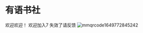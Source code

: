 # 有语书社


欢迎欢迎！
欢迎加入7
失效了请反馈
![mmqrcode1649772845242](https://s2.loli.net/2022/04/12/cRMzxdSityQPJWa.png)
